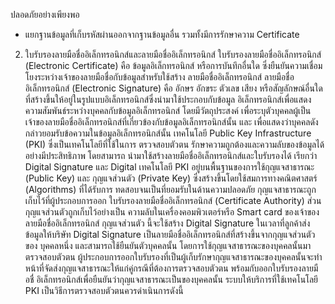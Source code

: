 ปลอดภัยอย่างเพียงพอ
- แยกฐานข้อมูลที่เก็บรหัสผ่านออกจากฐานข้อมูลอื่น รวมทั้งมีการรักษาความ
Certificate
2. ใบรับรองลายมือชื่ออิเล็กทรอนิกส์และลายมือชื่ออิเล็กทรอนิกส์
ใบรับรองลายมือชื่ออิเล็กทรอนิกส์ (Electronic Certificate) คือ ข้อมูลอิเล็กทรอนิกส์
หรือการบันทึกอื่นใด ซึ่งยืนยันความเชื่อมโยงระหว่างเจ้าของลายมือชื่อกับข้อมูลสำหรับใช้สร้าง
ลายมือชื่ออิเล็กทรอนิกส์
ลายมือชื่ออิเล็กทรอนิกส์ (Electronic Signature) คือ อักษร อักขระ ตัวเลข เสียง
หรือสัญลักษณ์อื่นใดที่สร้างขึ้นให้อยู่ในรูปแบบอิเล็กทรอนิกส์ซึ่งนำมาใช้ประกอบกับข้อมูล
อิเล็กทรอนิกส์เพื่อแสดงความสัมพันธ์ระหว่างบุคคลกับข้อมูลอิเล็กทรอนิกส์ โดยมีวัตถุประสงค์
เพื่อระบุตัวบุคคลผู้เป็นเจ้าของลายมือชื่ออิเล็กทรอนิกส์ที่เกี่ยวข้องกับข้อมูลอิเล็กทรอนิกส์นั้น และ
เพื่อแสดงว่าบุคคลดังกล่าวยอมรับข้อความในข้อมูลอิเล็กทรอนิกส์นั้น
เทคโนโลยี Public Key Infrastructure (PKI) ซึ่งเป็นเทคโนโลยีที่ใช้ในการ
ตรวจสอบตัวตน รักษาความถูกต้องและความลับของข้อมูลได้อย่างมีประสิทธิภาพ โดยสามารถ
นำมาใช้สร้างลายมือชื่ออิเล็กทรอนิกส์และใบรับรองได้ เรียกว่า Digital Signature และ Digital
เทคโนโลยี PKI อยู่บนพื้นฐานของการใช้กุญแจสาธารณะ (Public Key) และ
กุญแจส่วนตัว (Private Key) ซึ่งสร้างขึ้นโดยใช้สมการทางคณิตศาสตร์ (Algorithms) ที่ได้รับการ
ทดสอบจนเป็นที่ยอมรับในด้านความปลอดภัย กุญแจสาธารณะถูกเก็บไว้ที่ผู้ประกอบการออก
ใบรับรองลายมือชื่ออิเล็กทรอนิกส์ (Certificate Authority) ส่วนกุญแจส่วนตัวถูกเก็บไว้อย่างเป็น
ความลับในเครื่องคอมพิวเตอร์หรือ Smart card ของเจ้าของลายมือชื่ออิเล็กทรอนิกส์ กุญแจส่วนตัว
นี้จะใช้สร้าง Digital Signature ในเวลาที่ลูกค้าส่งข้อมูลให้บริษัท
Digital Signature เป็นลายมือชื่ออิเล็กทรอนิกส์ที่สร้างขึ้นจากกุญแจส่วนตัวของ
บุคคลหนึ่ง และสามารถใช้ยืนยันตัวบุคคลนั้น โดยการใช้กุญแจสาธารณะของบุคคลนั้นมา
ตรวจสอบตัวตน ผู้ประกอบการออกใบรับรองที่เป็นผู้เก็บรักษากุญแจสาธารณะของบุคคลนั้นจะทำ
หน้าที่จัดส่งกุญแจสาธารณะให้แก่คู่กรณีที่ต้องการตรวจสอบตัวตน พร้อมกับออกใบรับรองลายมือชื่
อิเล็กทรอนิกส์เพื่อยืนยันว่ากุญแจสาธารณะเป็นของบุคคลนั้น
ระบบให้บริการที่ใช้เทคโนโลยี PKI เป็นวิธีการตรวจสอบตัวตนควรดำเนินการดังนี้
